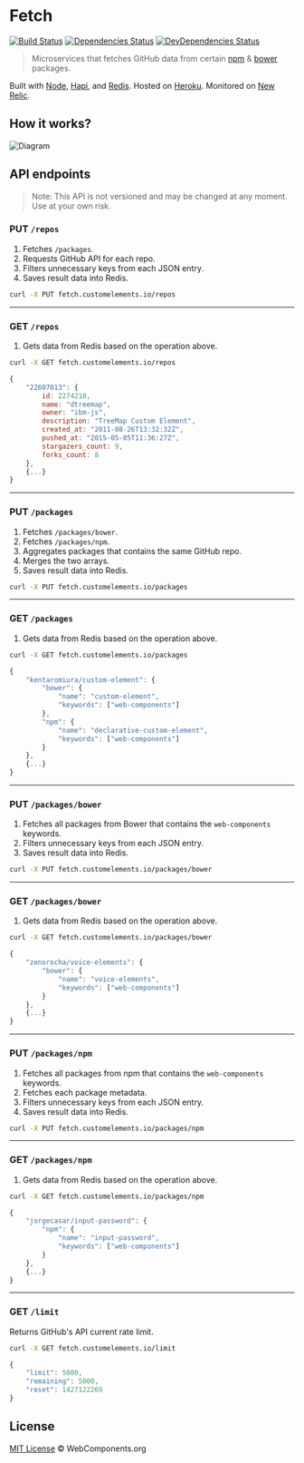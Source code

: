 # Fetch

[![Build Status](http://img.shields.io/travis/customelements/fetch/master.svg?style=flat)](https://travis-ci.org/customelements/fetch)
[![Dependencies Status](http://img.shields.io/david/customelements/fetch.svg?style=flat)](https://david-dm.org/customelements/fetch)
[![DevDependencies Status](http://img.shields.io/david/dev/customelements/fetch.svg?style=flat)](https://david-dm.org/customelements/fetch#info=devDependencies)

> Microservices that fetches GitHub data from certain [npm](https://www.npmjs.org/) & [bower](http://bower.io/) packages.

Built with [Node](http://nodejs.org/), [Hapi](http://hapijs.com/), and [Redis](http://redis.io/). Hosted on [Heroku](https://heroku.com/). Monitored on [New Relic](https://newrelic.com/).

## How it works?

![Diagram](https://cloud.githubusercontent.com/assets/398893/7641642/e256a8bc-fa3f-11e4-8ee5-7ec7247eb797.png)

## API endpoints

> Note: This API is not versioned and may be changed at any moment. Use at your own risk.

### PUT `/repos`

1. Fetches `/packages`.
2. Requests GitHub API for each repo.
3. Filters unnecessary keys from each JSON entry.
4. Saves result data into Redis.

```bash
curl -X PUT fetch.customelements.io/repos
```

---

### GET `/repos`

1. Gets data from Redis based on the operation above.

```bash
curl -X GET fetch.customelements.io/repos
```

```js
{
    "22607013": {
        id: 2274210,
        name: "dtreemap",
        owner: "ibm-js",
        description: "TreeMap Custom Element",
        created_at: "2011-08-26T13:32:32Z",
        pushed_at: "2015-05-05T11:36:27Z",
        stargazers_count: 9,
        forks_count: 8
    },
    {...}
}
```

---

### PUT `/packages`

1. Fetches `/packages/bower`.
2. Fetches `/packages/npm`.
3. Aggregates packages that contains the same GitHub repo.
4. Merges the two arrays.
5. Saves result data into Redis.

```sh
curl -X PUT fetch.customelements.io/packages
```

---

### GET `/packages`

1. Gets data from Redis based on the operation above.

```bash
curl -X GET fetch.customelements.io/packages
```

```js
{
    "kentaromiura/custom-element": {
        "bower": {
            "name": "custom-element",
            "keywords": ["web-components"]
        },
        "npm": {
            "name": "declarative-custom-element",
            "keywords": ["web-components"]
        }
    },
    {...}
}
```

---

### PUT `/packages/bower`

1. Fetches all packages from Bower that contains the `web-components` keywords.
2. Filters unnecessary keys from each JSON entry.
3. Saves result data into Redis.

```sh
curl -X PUT fetch.customelements.io/packages/bower
```

---

### GET `/packages/bower`

1. Gets data from Redis based on the operation above.

```bash
curl -X GET fetch.customelements.io/packages/bower
```

```js
{
    "zenorocha/voice-elements": {
        "bower": {
            "name": "voice-elements",
            "keywords": ["web-components"]
        }
    },
    {...}
}
```

---

### PUT `/packages/npm`

1. Fetches all packages from npm that contains the `web-components` keywords.
2. Fetches each package metadata.
3. Filters unnecessary keys from each JSON entry.
4. Saves result data into Redis.

```sh
curl -X PUT fetch.customelements.io/packages/npm
```

---

### GET `/packages/npm`

1. Gets data from Redis based on the operation above.

```bash
curl -X GET fetch.customelements.io/packages/npm
```

```js
{
    "jorgecasar/input-password": {
        "npm": {
            "name": "input-password",
            "keywords": ["web-components"]
        }
    },
    {...}
}
```

---

### GET `/limit`

Returns GitHub's API current rate limit.

```bash
curl -X GET fetch.customelements.io/limit
```

```js
{
    "limit": 5000,
    "remaining": 5000,
    "reset": 1427122269
}
```

## License

[MIT License](http://webcomponentsorg.mit-license.org/) © WebComponents.org
